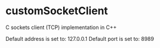 # customSocketClient
C sockets client (TCP) implementation in C++

Default address is set to: 127.0.0.1
Default port is set to: 8989
